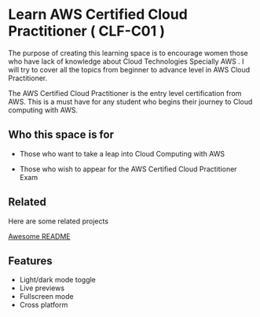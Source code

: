 
# Learn AWS Certified Cloud Practitioner ( CLF-C01 )

The purpose of creating this learning space is to encourage women those who have lack of knowledge about Cloud Technologies Specially AWS .
I will try to  cover all the topics from beginner to advance level in AWS Cloud Practitioner.
 
The AWS Certified Cloud Practitioner is the entry level certification from AWS. This is a must have for any student who begins their journey to Cloud computing with AWS. 
## Who this space is for

- Those who want to take a leap into Cloud Computing with AWS

- Those who wish to appear for the AWS Certified Cloud Practitioner Exam


## Related

Here are some related projects

[Awesome README](https://github.com/matiassingers/awesome-readme)


## Features

- Light/dark mode toggle
- Live previews
- Fullscreen mode
- Cross platform








